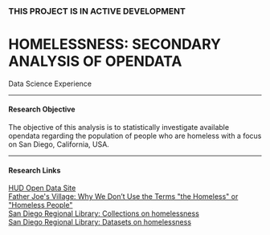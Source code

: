 ### **THIS PROJECT IS IN ACTIVE DEVELOPMENT**

# HOMELESSNESS: SECONDARY ANALYSIS OF OPENDATA #
Data Science Experience

---

#### Research Objective
The objective of this analysis is to statistically investigate available opendata regarding the population of people who are homeless with a focus on San Diego, California, USA.

---

#### Research Links
<a href="https://hudgis-hud.opendata.arcgis.com/">HUD Open Data Site</a></br>
<a href="https://my.neighbor.org/terms-the-homeless-or-homeless-people/">Father Joe's Village: Why We Don’t Use the Terms "the Homeless" or "Homeless People"</a></br>
<a href="https://data.sandiegodata.org/collections/homelessness/">San Diego Regional Library: Collections on homelessness</a></br>
<a href="https://data.sandiegodata.org/dataset/category/collections/homelessness/">San Diego Regional Library: Datasets on homelessness</a></br>
